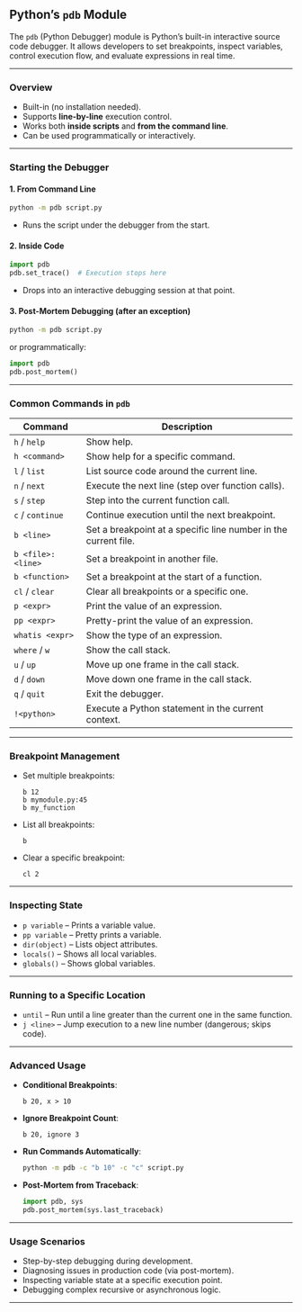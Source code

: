 ## Python’s `pdb` Module

The `pdb` (Python Debugger) module is Python’s built-in interactive source code debugger. It allows developers to set breakpoints, inspect variables, control execution flow, and evaluate expressions in real time.

---

### Overview

* Built-in (no installation needed).
* Supports **line-by-line** execution control.
* Works both **inside scripts** and **from the command line**.
* Can be used programmatically or interactively.

---

### Starting the Debugger

#### 1. **From Command Line**

```bash
python -m pdb script.py
```

* Runs the script under the debugger from the start.

#### 2. **Inside Code**

```python
import pdb
pdb.set_trace()  # Execution stops here
```

* Drops into an interactive debugging session at that point.

#### 3. **Post-Mortem Debugging** (after an exception)

```bash
python -m pdb script.py
```

or programmatically:

```python
import pdb
pdb.post_mortem()
```

---

### Common Commands in `pdb`

| Command           | Description                                                     |
| ----------------- | --------------------------------------------------------------- |
| `h` / `help`      | Show help.                                                      |
| `h <command>`     | Show help for a specific command.                               |
| `l` / `list`      | List source code around the current line.                       |
| `n` / `next`      | Execute the next line (step over function calls).               |
| `s` / `step`      | Step into the current function call.                            |
| `c` / `continue`  | Continue execution until the next breakpoint.                   |
| `b <line>`        | Set a breakpoint at a specific line number in the current file. |
| `b <file>:<line>` | Set a breakpoint in another file.                               |
| `b <function>`    | Set a breakpoint at the start of a function.                    |
| `cl` / `clear`    | Clear all breakpoints or a specific one.                        |
| `p <expr>`        | Print the value of an expression.                               |
| `pp <expr>`       | Pretty-print the value of an expression.                        |
| `whatis <expr>`   | Show the type of an expression.                                 |
| `where` / `w`     | Show the call stack.                                            |
| `u` / `up`        | Move up one frame in the call stack.                            |
| `d` / `down`      | Move down one frame in the call stack.                          |
| `q` / `quit`      | Exit the debugger.                                              |
| `!<python>`       | Execute a Python statement in the current context.              |

---

### Breakpoint Management

* Set multiple breakpoints:

  ```pdb
  b 12
  b mymodule.py:45
  b my_function
  ```
* List all breakpoints:

  ```pdb
  b
  ```
* Clear a specific breakpoint:

  ```pdb
  cl 2
  ```

---

### Inspecting State

* `p variable` – Prints a variable value.
* `pp variable` – Pretty prints a variable.
* `dir(object)` – Lists object attributes.
* `locals()` – Shows all local variables.
* `globals()` – Shows global variables.

---

### Running to a Specific Location

* `until` – Run until a line greater than the current one in the same function.
* `j <line>` – Jump execution to a new line number (dangerous; skips code).

---

### Advanced Usage

* **Conditional Breakpoints**:

  ```pdb
  b 20, x > 10
  ```
* **Ignore Breakpoint Count**:

  ```pdb
  b 20, ignore 3
  ```
* **Run Commands Automatically**:

  ```bash
  python -m pdb -c "b 10" -c "c" script.py
  ```
* **Post-Mortem from Traceback**:

  ```python
  import pdb, sys
  pdb.post_mortem(sys.last_traceback)
  ```

---

### Usage Scenarios

* Step-by-step debugging during development.
* Diagnosing issues in production code (via post-mortem).
* Inspecting variable state at a specific execution point.
* Debugging complex recursive or asynchronous logic.

---
